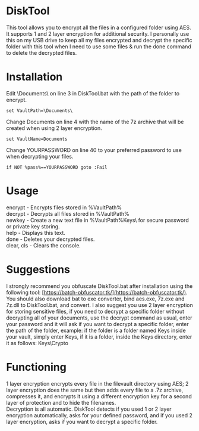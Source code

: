 # DiskTool
This tool allows you to encrypt all the files in a configured folder using AES. It supports 1 and 2 layer encryption for additional security. I personally use this on my USB drive to keep all my files encrypted and decrypt the specific folder with this tool when I need to use some files & run the done command to delete the decrypted files.

# Installation
Edit \Documents\ on line 3 in DiskTool.bat with the path of the folder to encrypt.  
```batch
set VaultPath=\Documents\
```

Change Documents on line 4 with the name of the 7z archive that will be created when using 2 layer encryption.  
```batch
set VaultName=Documents
```

Change YOURPASSWORD on line 40 to your preferred password to use when decrypting your files.  
```batch
if NOT %pass%==YOURPASSWORD goto :Fail
```

# Usage
encrypt - Encrypts files stored in %VaultPath%  
decrypt - Decrypts all files stored in %VaultPath%  
newkey - Create a new text file in %VaultPath%Keys\ for secure password or private key storing.  
help - Displays this text.  
done - Deletes your decrypted files.  
clear, cls - Clears the console.  

# Suggestions
I strongly recommend you obfuscate DiskTool.bat after installation using the following tool: [https://batch-obfuscator.tk/](https://batch-obfuscator.tk/). You should also download bat to exe converter, bind aes.exe, 7z.exe and 7z.dll to DiskTool.bat, and convert. I also suggest you use 2 layer encryption for storing sensitive files, if you need to decrypt a specific folder without decrypting all of your documents, use the decrypt command as usual, enter your password and it will ask if you want to decrypt a specific folder, enter the path of the folder, example: if the folder is a folder named Keys inside your vault, simply enter Keys, if it is a folder, inside the Keys directory, enter it as follows: Keys\Crypto  

# Functioning
1 layer encryption encrypts every file in the filevault directory using AES; 2 layer encryption does the same but then adds every file to a .7z archive, compresses it, and encrypts it using a different encryption key for a second layer of protection and to hide the filenames.  
Decryption is all automatic. DiskTool detects if you used 1 or 2 layer encryption automatically, asks for your defined password, and if you used 2 layer encryption, asks if you want to decrypt a specific folder.
